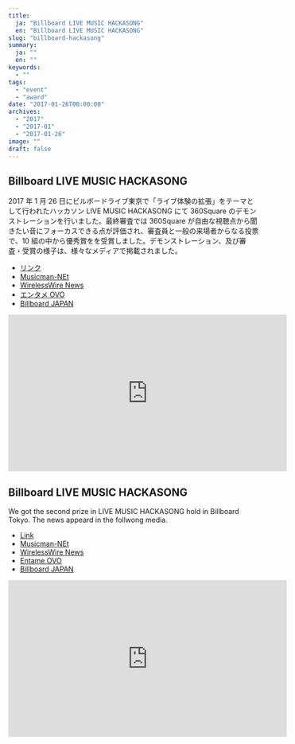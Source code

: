 ```yaml
---
title:
  ja: "Billboard LIVE MUSIC HACKASONG"
  en: "Billboard LIVE MUSIC HACKASONG"
slug: "billboard-hackasong"
summary:
  ja: ""
  en: ""
keywords:
  - ""
tags:
  - "event"
  - "award"
date: "2017-01-26T00:00:00"
archives:
  - "2017"
  - "2017-01"
  - "2017-01-26"
image: ""
draft: false
---
```


<!-- 日本語記事ここから -->
<section lang="ja" v-if="$context.locale === 'ja-jp'">

# Billboard LIVE MUSIC HACKASONG

2017 年 1 月 26 日にビルボードライブ東京で「ライブ体験の拡張」をテーマとして行われたハッカソン LIVE MUSIC HACKASONG にて 360Square のデモンストレーションを行いました。最終審査では 360Square が自由な視聴点から聞きたい音にフォーカスできる点が評価され、審査員と一般の来場者からなる投票で、10 組の中から優秀賞をを受賞しました。デモンストレーション、及び審査・受賞の様子は、様々なメディアで掲載されました。

- [リンク](http://www.billboard-japan.com/hack2016)
- [Musicman-NEt](http://www.musicman-net.com/business/64896.html)
- [WirelessWire News](https://wirelesswire.jp/2017/02/58944/)
- [エンタメ OVO](https://tvfan.kyodo.co.jp/music/news-music/1089676)
- [Billboard JAPAN](http://www.billboard-japan.com/d_news/detail/46826/2)

<iframe width="560" height="315" src="https://www.youtube.com/embed/19Fm0TH-UJ8" frameborder="0" allow="accelerometer; autoplay; clipboard-write; encrypted-media; gyroscope; picture-in-picture" allowfullscreen></iframe>

</section>
<!-- 日本語記事ここまで -->

<!-- English article start -->
<section lang="en" v-else>

# Billboard LIVE MUSIC HACKASONG

We got the second prize in LIVE MUSIC HACKASONG hold in Billboard Tokyo. The news appeard in the follwong media.

- [Link](http://www.billboard-japan.com/hack2016)
- [Musicman-NEt](http://www.musicman-net.com/business/64896.html)
- [WirelessWire News](https://wirelesswire.jp/2017/02/58944/)
- [Entame OVO](https://tvfan.kyodo.co.jp/music/news-music/1089676)
- [Billboard JAPAN](http://www.billboard-japan.com/d_news/detail/46826/2)

<iframe width="560" height="315" src="https://www.youtube.com/embed/19Fm0TH-UJ8" frameborder="0" allow="accelerometer; autoplay; clipboard-write; encrypted-media; gyroscope; picture-in-picture" allowfullscreen></iframe>

</section>
<!-- English article end -->
